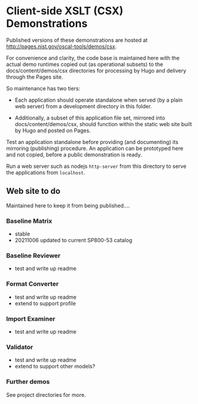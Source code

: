 # Client-side XSLT (CSX) Demonstrations

Published versions of these demonstrations are hosted at http://pages.nist.gov/oscal-tools/demos/csx.

For convenience and clarity, the code base is maintained here with the actual demo runtimes copied out (as operational subsets) to the docs/content/demos/csx directories for processing by Hugo and delivery through the Pages site.

So maintenance has two tiers:

- Each application should operate standalone when served (by a plain web server) from a development directory in this folder.

- Additionally, a subset of this application file set, mirrored into docs/content/demos/csx, should function within the static web site built by Hugo and posted on Pages.

Test an application standalone before providing (and documenting) its mirroring (publishing) procedure. An application can be prototyped here and not copied, before a public demonstration is ready.

Run a web server such as nodejs `http-server` from this directory to serve the applications from `localhost`.

## Web site to do

Maintained here to keep it from being published....

### Baseline Matrix

- stable
- 20211006 updated to current SP800-53 catalog

### Baseline Reviewer

- test and write up readme

### Format Converter

- test and write up readme
- extend to support profile

### Import Examiner

- test and write up readme

### Validator

- test and write up readme
- extend to support other models?

### Further demos

See project directories for more.